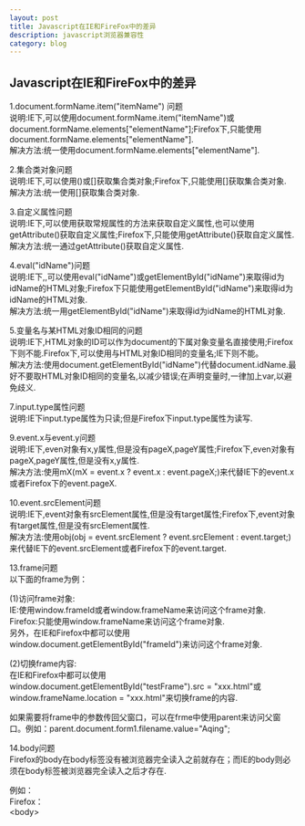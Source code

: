 ```yaml
---
layout: post
title: Javascript在IE和FireFox中的差异
description: javascript浏览器兼容性
category: blog
---
```


## Javascript在IE和FireFox中的差异

1.document.formName.item("itemName") 问题  
说明:IE下,可以使用document.formName.item("itemName")或document.formName.elements\["elementName"\];Firefox下,只能使用document.formName.elements\["elementName"\].   
解决方法:统一使用document.formName.elements\["elementName"\].

2.集合类对象问题  
说明:IE下,可以使用()或\[\]获取集合类对象;Firefox下,只能使用\[\]获取集合类对象.   
解决方法:统一使用\[\]获取集合类对象.

3.自定义属性问题  
说明:IE下,可以使用获取常规属性的方法来获取自定义属性,也可以使用getAttribute()获取自定义属性;Firefox下,只能使用getAttribute()获取自定义属性.   
解决方法:统一通过getAttribute()获取自定义属性.

4.eval("idName")问题  
说明:IE下,,可以使用eval("idName")或getElementById("idName")来取得id为idName的HTML对象;Firefox下只能使用getElementById("idName")来取得id为idName的HTML对象.   
解决方法:统一用getElementById("idName")来取得id为idName的HTML对象.

5.变量名与某HTML对象ID相同的问题  
说明:IE下,HTML对象的ID可以作为document的下属对象变量名直接使用;Firefox下则不能.Firefox下,可以使用与HTML对象ID相同的变量名;IE下则不能。  
解决方法:使用document.getElementById("idName")代替document.idName.最好不要取HTML对象ID相同的变量名,以减少错误;在声明变量时,一律加上var,以避免歧义.

7.input.type属性问题  
说明:IE下input.type属性为只读;但是Firefox下input.type属性为读写.

9.event.x与event.y问题  
说明:IE下,even对象有x,y属性,但是没有pageX,pageY属性;Firefox下,even对象有pageX,pageY属性,但是没有x,y属性.   
解决方法:使用mX(mX = event.x ? event.x : event.pageX;)来代替IE下的event.x或者Firefox下的event.pageX.

10.event.srcElement问题  
说明:IE下,event对象有srcElement属性,但是没有target属性;Firefox下,event对象有target属性,但是没有srcElement属性.   
解决方法:使用obj(obj = event.srcElement ? event.srcElement : event.target;)来代替IE下的event.srcElement或者Firefox下的event.target.

13.frame问题  
以下面的frame为例：  
<frame src="xxx.html" id="frameId" name="frameName" /\>

(1)访问frame对象:  
IE:使用window.frameId或者window.frameName来访问这个frame对象.  
Firefox:只能使用window.frameName来访问这个frame对象.  
另外，在IE和Firefox中都可以使用window.document.getElementById("frameId")来访问这个frame对象.

(2)切换frame内容:  
在IE和Firefox中都可以使用window.document.getElementById("testFrame").src = "xxx.html"或window.frameName.location = "xxx.html"来切换frame的内容.

如果需要将frame中的参数传回父窗口，可以在frme中使用parent来访问父窗口。例如：parent.document.form1.filename.value="Aqing";

14.body问题  
Firefox的body在body标签没有被浏览器完全读入之前就存在；而IE的body则必须在body标签被浏览器完全读入之后才存在.

例如：   
Firefox：   
<body\>   
<script type="text/javascript"\>   
document.body.onclick = function(evt){   
evt = evt || window.event;   
alert(evt);   
}   
</script\>   
</body\>   
IE&Firefox：   
<body\>  
</body\>   
<script type="text/javascript"\>   
document.body.onclick = function(evt){   
evt = evt || window.event;   
alert(evt);   
} </script\>

15\. 事件委托方法  
IE：document.body.onload = inject; //Function inject()在这之前已被实现

Firefox：document.body.onload = inject();

有人说标准是：  
document.body.onload=new Function('inject()');

16\. firefox与IE(parentElement)的父元素的区别  
IE：obj.parentElement  
firefox：obj.parentNode

解决方法: 因为firefox与IE都支持DOM,因此使用obj.parentNode是不错选择.

17.innerText在IE中能正常工作，但是innerText在FireFox中却不行.  
解决方法:  
if(navigator.appName.indexOf("Explorer") \> -1){

document.getElementById('element').innerText = "my text";

} else{

document.getElementById('element').textContent = "my text";

}

18\. FireFox中类似 obj.style.height = imgObj.height 的语句无效  
解决方法：  
obj.style.height = imgObj.height + 'px';

19\. ie,firefox以及其它浏览器对于 table 标签的操作都各不相同，在ie中不允许对table和tr的innerHTML赋值，使用js增加一个tr时，使用appendChile方法也不管用。  
解决方法：  
//向table追加一个空行：  
var row = otable.insertRow(-1);  
var cell = document.createElement("td");  
cell.innerHTML = " ";   
cell.className = "XXXX";   
row.appendChild(cell);

20\. padding 问题  
padding 5px 4px 3px 1px FireFox无法解释简写,

必须改成 padding-top:5px; padding-right:4px; padding-bottom:3px; padding-left:1px;

21\. 消除ul、ol等列表的缩进时  
样式应写成:list-style:none;margin:0px;padding:0px;

其中margin属性对IE有效，padding属性对FireFox有效

22\. CSS透明  
IE：filter:progid:DXImageTransform.Microsoft.Alpha(style=0,opacity=60)。

FF：opacity:0.6。

23\. CSS圆角  
IE：不支持圆角。

FF： -moz-border-radius:4px，或者-moz-border-radius-topleft:4px;-moz-border- radius-topright:4px;-moz-border-radius-bottomleft:4px;-moz-border-radius- bottomright:4px;。

24\. CSS双线凹凸边框  
IE：border:2px outset;。

FF： -moz-border-top-colors: \#d4d0c8 white;-moz-border-left-colors: \#d4d0c8 white;-moz-border-right-colors:\#404040 \#808080;-moz-border-bottom-colors:\#404040 \#808080;

25．ie支持document.all 而firefox 不支持  
改用下面三个tag的其中一个来代替document.all   
getElementsByTagName("tagName") 可以得到得到所有标签元素的集合  
getElementById("idName")          可以按id得到某一元素  
getElementsByName("Name")            可以得到按name属性得到某一元素

26、firefox 中使用innerHTML 的方法  
<div id="online"\></div\>  
document.all.online.innerHTML; //这种方法在IE中可以使用，但不是标准方法  
document.getElementById("online").innerHTML; //这样firefox就能使用innerHTML了

27、eval()与window.execScript()执行脚本  
IE、firerox均支持eval()，firefox不支持window.execScript()

解决：统一使用eval()

28、对事件处理函数的重写  
解决：（例）:如对document的onclick()重写，统一使用document.onclick = function(){...}